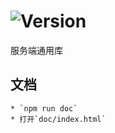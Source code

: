 # ![Version](https://img.shields.io/badge/version-9.65.26-green.svg)

服务端通用库

## 文档
    * `npm run doc`
    * 打开`doc/index.html`